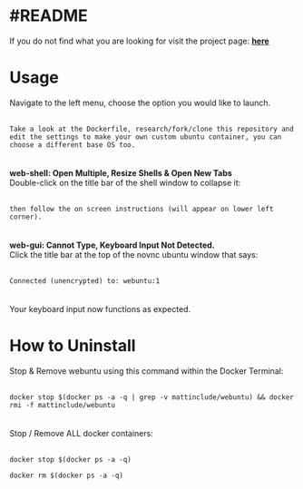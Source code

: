 <h1>#README</h1>
<p>If you do not find what you are looking for visit the project page: <a href="https://github.com/mattinclude/webuntu"><strong>here</strong></a></p>

<h1>Usage</h1>
<p>
Navigate to the left menu, choose the option you would like to launch.  
<br><br><code>
Take a look at the Dockerfile, research/fork/clone this repository and edit the settings to make your own custom ubuntu container, you can choose a different base OS too.  
</code><br><br>
<strong>
web-shell: Open Multiple, Resize Shells & Open New Tabs
</strong><br>
Double-click on the title bar of the shell window to collapse it:
<br><br><code>
then follow the on screen instructions (will appear on lower left corner).
</code><br><br>
<strong>
web-gui: Cannot Type, Keyboard Input Not Detected.
</strong><br>
Click the title bar at the top of the novnc ubuntu window that says:
<br><br><code>
Connected (unencrypted) to: webuntu:1
</code><br><br>
Your keyboard input now functions as expected.</p>

<h1>How to Uninstall</h1>
<p>
Stop & Remove webuntu using this command within the Docker Terminal:
<br><br><code>
docker stop $(docker ps -a -q | grep -v mattinclude/webuntu) && docker rmi -f mattinclude/webuntu
</code>
<br><br>
Stop / Remove ALL docker containers:
<br><br><code>
docker stop $(docker ps -a -q)<br>
docker rm $(docker ps -a -q)
</code></p><br>
